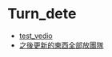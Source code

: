 # Turn_dete

- [test_vedio](https://drive.google.com/file/d/1HTwnNWvg6wlIjDoe6LveKeB_iZrf78OQ/view?usp=sharing)
- [之後更新的東西全部放團隊](https://github.com/Give-HinataHajime-sakuramochi/turn_dete)
